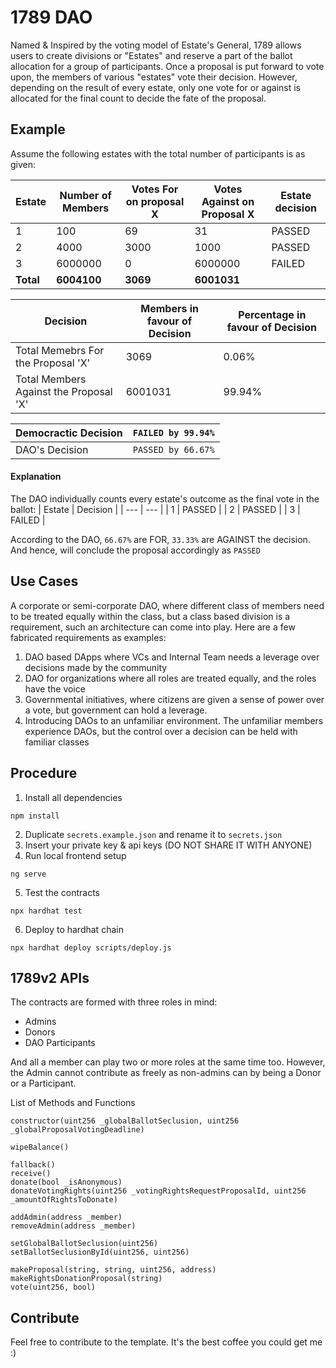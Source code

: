 # 1789 DAO

Named & Inspired by the voting model of Estate's General, 1789 allows users to create divisions or "Estates" and reserve a part of the ballot allocation for a group of participants. Once a proposal is put forward to vote upon, the members of various "estates" vote their decision. However, depending on the result of every estate, only one vote for or against is allocated for the final count to decide the fate of the proposal.

## Example

Assume the following estates with the total number of participants is as given:

| Estate | Number of Members | Votes For on proposal X | Votes Against on Proposal X | Estate decision |
|---|---|---|---|---|
| 1 | 100 | 69 | 31 | PASSED |
| 2 | 4000 | 3000 | 1000 | PASSED |
| 3 | 6000000 | 0 | 6000000 | FAILED |
| **Total** | **6004100** | **3069** | **6001031** | |

| Decision | Members in favour of Decision | Percentage in favour of Decision
|---|---|---|
| Total Memebrs For the Proposal 'X' | 3069 | 0.06%
| Total Members Against the Proposal 'X' | 6001031 | 99.94% 

| Democractic Decision | ```FAILED by 99.94%``` |
|---|---|
| DAO's Decision | ```PASSED by 66.67%``` |

#### Explanation
The DAO individually counts every estate's outcome as the final vote in the ballot:
| Estate | Decision |
| --- | --- |
| 1 | PASSED |
| 2 | PASSED |
| 3 | FAILED |

According to the DAO, ```66.67%``` are FOR, ```33.33%``` are AGAINST the decision. And hence, will conclude the proposal accordingly as ```PASSED```

## Use Cases
A corporate or semi-corporate DAO, where different class of members need to be treated equally within the class, but a class based division is a requirement, such an architecture can come into play. Here are a few fabricated requirements as examples:

1. DAO based DApps where VCs and Internal Team needs a leverage over decisions made by the community
2. DAO for organizations where all roles are treated equally, and the roles have the voice
3. Governmental initiatives, where citizens are given a sense of power over a vote, but government can hold a leverage.
4. Introducing DAOs to an unfamiliar environment. The unfamiliar members experience DAOs, but the control over a decision can be held with familiar classes

## Procedure

1. Install all dependencies

```
npm install 
```

2. Duplicate `secrets.example.json` and rename it to `secrets.json`
3. Insert your private key & api keys (DO NOT SHARE IT WITH ANYONE)
4. Run local frontend setup

```
ng serve
```

5. Test the contracts

```
npx hardhat test
```

6. Deploy to hardhat chain

```
npx hardhat deploy scripts/deploy.js
```

## 1789v2 APIs

The contracts are formed with three roles in mind:
- Admins
- Donors
- DAO Participants

And all a member can play two or more roles at the same time too. However, the Admin cannot contribute as freely as non-admins can by being a Donor or a Participant.

List of Methods and Functions

```
constructor(uint256 _globalBallotSeclusion, uint256 _globalProposalVotingDeadline)

wipeBalance()

fallback()
receive()
donate(bool _isAnonymous)
donateVotingRights(uint256 _votingRightsRequestProposalId, uint256 _amountOfRightsToDonate)

addAdmin(address _member)
removeAdmin(address _member)

setGlobalBallotSeclusion(uint256)
setBallotSeclusionById(uint256, uint256)

makeProposal(string, string, uint256, address)
makeRightsDonationProposal(string)
vote(uint256, bool)
```


## Contribute
Feel free to contribute to the template. It's the best coffee you could get me :)

